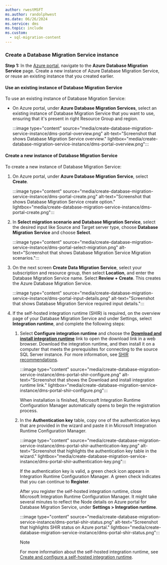 ```yaml
---
author: rwestMSFT
ms.author: randolphwest
ms.date: 06/26/2024
ms.service: dms
ms.topic: include
ms.custom:
  - sql-migration-content
---
```


### Create a Database Migration Service instance

**Step 1:** In the [Azure portal](https://portal.azure.com/#browse/Microsoft.DataMigration%2Fservices), navigate to the **Azure Database Migration Service** page. Create a new instance of Azure Database Migration Service, or reuse an existing instance that you created earlier.

#### Use an existing instance of Database Migration Service

To use an existing instance of Database Migration Service:

- On Azure portal, under **Azure Database Migration Services**, select an existing instance of Database Migration Service that you want to use, ensuring that it's present in right Resource Group and region.

  :::image type="content" source="media/create-database-migration-service-instance/dms-portal-overview.png" alt-text="Screenshot that shows Database Migration Service overview." lightbox="media/create-database-migration-service-instance/dms-portal-overview.png":::

#### Create a new instance of Database Migration Service

To create a new instance of Database Migration Service:

1. On Azure portal, under **Azure Database Migration Service**, select **Create**.

   :::image type="content" source="media/create-database-migration-service-instance/dms-portal-create.png" alt-text="Screenshot that shows Database Migration Service create option." lightbox="media/create-database-migration-service-instance/dms-portal-create.png":::

1. In **Select migration scenario and Database Migration Service**, select the desired input like Source and Target server type, choose **Database Migration Service** and choose **Select**.

   :::image type="content" source="media/create-database-migration-service-instance/dms-portal-select-migration.png" alt-text="Screenshot that shows Database Migration Service Migration scenarios.":::

1. On the next screen **Create Data Migration Service**, select your subscription and resource group, then select **Location**, and enter the Database Migration Service name. Select **Review + Create**. This creates the Azure Database Migration Service.

   :::image type="content" source="media/create-database-migration-service-instance/dms-portal-input-details.png" alt-text="Screenshot that shows Database Migration Service required input details.":::

1. If the self-hosted integration runtime (SHIR) is required, on the overview page of your Database Migration Service and under Settings, select **Integration runtime**, and complete the following steps:

   1. Select **Configure integration runtime** and choose the **[Download and install integration runtime](https://aka.ms/sql-migration-shir-download)** link to open the download link in a web browser. Download the integration runtime, and then install it on a computer that meets the prerequisites for connecting to the source SQL Server instance. For more information, see [SHIR recommendations](/azure/dms/migration-using-azure-data-studio?tabs=azure-sql-mi#recommendations-for-using-a-self-hosted-integration-runtime-for-database-migrations).

      :::image type="content" source="media/create-database-migration-service-instance/dms-portal-shir-configure.png" alt-text="Screenshot that shows the Download and install integration runtime link." lightbox="media/create-database-migration-service-instance/dms-portal-shir-configure.png":::

      When installation is finished, Microsoft Integration Runtime Configuration Manager automatically opens to begin the registration process.

   1. In the **Authentication key** table, copy one of the authentication keys that are provided in the wizard and paste it in Microsoft Integration Runtime Configuration Manager.

      :::image type="content" source="media/create-database-migration-service-instance/dms-portal-shir-authentication-key.png" alt-text="Screenshot that highlights the authentication key table in the wizard." lightbox="media/create-database-migration-service-instance/dms-portal-shir-authentication-key.png":::

      If the authentication key is valid, a green check icon appears in Integration Runtime Configuration Manager. A green check indicates that you can continue to **Register**.

      After you register the self-hosted integration runtime, close Microsoft Integration Runtime Configuration Manager. It might take several minutes to reflect the Node details on Azure portal for Database Migration Service, under **Settings > Integration runtime**.

      :::image type="content" source="media/create-database-migration-service-instance/dms-portal-shir-status.png" alt-text="Screenshot that highlights SHIR status on Azure portal." lightbox="media/create-database-migration-service-instance/dms-portal-shir-status.png":::

      > [!NOTE]  
      > For more information about the self-hosted integration runtime, see [Create and configure a self-hosted integration runtime](/azure/data-factory/create-self-hosted-integration-runtime).
